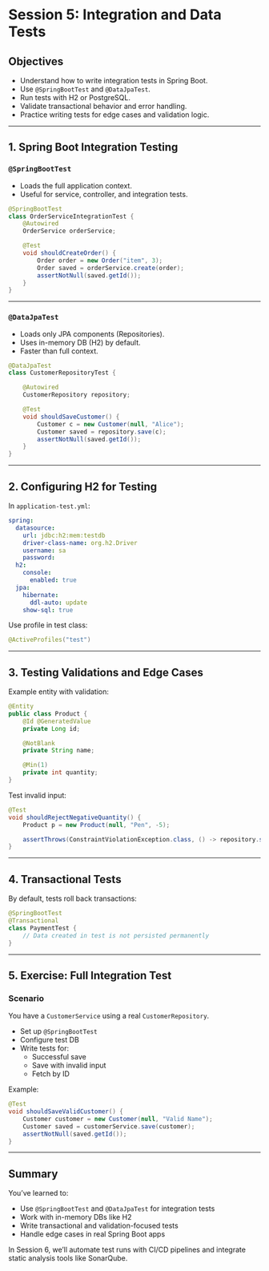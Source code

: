 # Session 5: Integration and Data Tests

## Objectives

- Understand how to write integration tests in Spring Boot.
- Use `@SpringBootTest` and `@DataJpaTest`.
- Run tests with H2 or PostgreSQL.
- Validate transactional behavior and error handling.
- Practice writing tests for edge cases and validation logic.

---

## 1. Spring Boot Integration Testing

### `@SpringBootTest`

- Loads the full application context.
- Useful for service, controller, and integration tests.

```java
@SpringBootTest
class OrderServiceIntegrationTest {
    @Autowired
    OrderService orderService;

    @Test
    void shouldCreateOrder() {
        Order order = new Order("item", 3);
        Order saved = orderService.create(order);
        assertNotNull(saved.getId());
    }
}
```

---

### `@DataJpaTest`

- Loads only JPA components (Repositories).
- Uses in-memory DB (H2) by default.
- Faster than full context.

```java
@DataJpaTest
class CustomerRepositoryTest {

    @Autowired
    CustomerRepository repository;

    @Test
    void shouldSaveCustomer() {
        Customer c = new Customer(null, "Alice");
        Customer saved = repository.save(c);
        assertNotNull(saved.getId());
    }
}
```

---

## 2. Configuring H2 for Testing

In `application-test.yml`:

```yaml
spring:
  datasource:
    url: jdbc:h2:mem:testdb
    driver-class-name: org.h2.Driver
    username: sa
    password:
  h2:
    console:
      enabled: true
  jpa:
    hibernate:
      ddl-auto: update
    show-sql: true
```

Use profile in test class:

```java
@ActiveProfiles("test")
```

---

## 3. Testing Validations and Edge Cases

Example entity with validation:

```java
@Entity
public class Product {
    @Id @GeneratedValue
    private Long id;

    @NotBlank
    private String name;

    @Min(1)
    private int quantity;
}
```

Test invalid input:

```java
@Test
void shouldRejectNegativeQuantity() {
    Product p = new Product(null, "Pen", -5);

    assertThrows(ConstraintViolationException.class, () -> repository.save(p));
}
```

---

## 4. Transactional Tests

By default, tests roll back transactions:

```java
@SpringBootTest
@Transactional
class PaymentTest {
    // Data created in test is not persisted permanently
}
```

---

## 5. Exercise: Full Integration Test

### Scenario

You have a `CustomerService` using a real `CustomerRepository`.

- Set up `@SpringBootTest`
- Configure test DB
- Write tests for:
  - Successful save
  - Save with invalid input
  - Fetch by ID

Example:

```java
@Test
void shouldSaveValidCustomer() {
    Customer customer = new Customer(null, "Valid Name");
    Customer saved = customerService.save(customer);
    assertNotNull(saved.getId());
}
```

---

## Summary

You’ve learned to:
- Use `@SpringBootTest` and `@DataJpaTest` for integration tests
- Work with in-memory DBs like H2
- Write transactional and validation-focused tests
- Handle edge cases in real Spring Boot apps

In Session 6, we’ll automate test runs with CI/CD pipelines and integrate static analysis tools like SonarQube.
